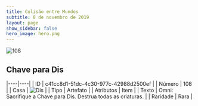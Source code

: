 ```yaml
---
title: Colisão entre Mundos
subtitle: 8 de novembro de 2019
layout: page
show_sidebar: false
hero_image: hero.png
---
```


![108](https://cdn.keyforgegame.com/media/card_front/pt/452_108_MMWV3HMH5GM6_pt.png)

## Chave para Dis

|----|----|
| ID | c41cc8d1-51dc-4c30-977c-42988d2500ef |
| Número | 108 |
| Casa | ![Dis](https://archonarcana.com/images/thumb/e/e8/Dis.png/22px-Dis.png "Dis") |
| Tipo | Artefato |
| Atributos | Item |
| Texto | Omni: Sacrifique a Chave para Dis.  Destrua todas as criaturas. |
| Raridade | Rara |
